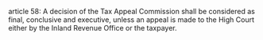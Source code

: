 article 58: 
A decision of the Tax Appeal Commission shall be considered as final, conclusive and executive, unless an appeal is made to the High Court either by the Inland Revenue Office or the taxpayer. 
<ul>
</ul>